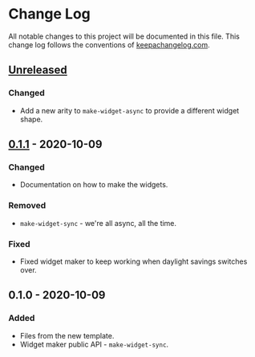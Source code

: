 # Change Log
All notable changes to this project will be documented in this file. This change log follows the conventions of [keepachangelog.com](http://keepachangelog.com/).

## [Unreleased]
### Changed
- Add a new arity to `make-widget-async` to provide a different widget shape.

## [0.1.1] - 2020-10-09
### Changed
- Documentation on how to make the widgets.

### Removed
- `make-widget-sync` - we're all async, all the time.

### Fixed
- Fixed widget maker to keep working when daylight savings switches over.

## 0.1.0 - 2020-10-09
### Added
- Files from the new template.
- Widget maker public API - `make-widget-sync`.

[Unreleased]: https://github.com/your-name/day22/compare/0.1.1...HEAD
[0.1.1]: https://github.com/your-name/day22/compare/0.1.0...0.1.1
